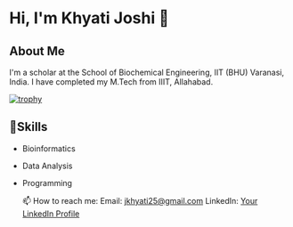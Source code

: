 # Hi, I'm Khyati Joshi 👋

## About Me
I'm a scholar at the School of Biochemical Engineering, IIT (BHU) Varanasi, India. I have completed my M.Tech from IIIT, Allahabad.

[![trophy](https://github-profile-trophy.vercel.app/?username=Khyati006&theme=discord&title=-Followers,-Issues)](https://github.com/Khyati006/github-profile-trophy)

## 🌱Skills
- Bioinformatics
- Data Analysis
- Programming


  📫 How to reach me:
  Email: jkhyati25@gmail.com
  LinkedIn: [Your LinkedIn Profile](www.linkedin.com/in/khyatijoshi25)


<!--
**Khyati006/Khyati006** is a ✨ _special_ ✨ repository because its `README.md` (this file) appears on your GitHub profile.

Here are some ideas to get you started:

- 🔭 I’m currently working on ...
- 🌱 I’m currently learning ...
- 👯 I’m looking to collaborate on ...
- 🤔 I’m looking for help with ...
- 💬 Ask me about ...
- 📫 How to reach me: ...
- 😄 Pronouns: ...
- ⚡ Fun fact: ...
-->

